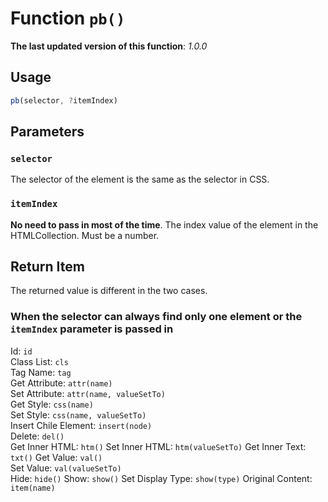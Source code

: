 # Function `pb()`
**The last updated version of this function**: *1.0.0*
## Usage
```javascript
pb(selector, ?itemIndex)
```
## Parameters
### `selector`
The selector of the element is the same as the selector in CSS.
### `itemIndex`
**No need to pass in most of the time**. The index value of the element in the HTMLCollection. Must be a number.
## Return Item
The returned value is different in the two cases.
### When the selector can always find only one element or the `itemIndex` parameter is passed in
Id: `id`  
Class List: `cls`  
Tag Name: `tag`  
Get Attribute: `attr(name)`  
Set Attribute: `attr(name, valueSetTo)`  
Get Style: `css(name)`  
Set Style: `css(name, valueSetTo)`  
Insert Chile Element: `insert(node)`  
Delete: `del()`  
Get Inner HTML: `htm()`
Set Inner HTML: `htm(valueSetTo)`
Get Inner Text: `txt()`
Get Value: `val()`  
Set Value: `val(valueSetTo)`  
Hide: `hide()`
Show: `show()`
Set Display Type: `show(type)`
Original Content: `item(name)`
